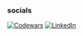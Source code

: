 ### socials
[![Codewars](https://www.codewars.com/users/tsiatima/badges/micro)](https://www.codewars.com/users/tsiatima) [![LinkedIn](https://custom-icon-badges.demolab.com/badge/LinkedIn-0A66C2?logo=linkedin-white&logoColor=fff)](https://www.linkedin.com/in/marinatsiatiri)





<!--
**MarinaTsiatiri/MarinaTsiatiri** is a ✨ _special_ ✨ repository because its `README.md` (this file) appears on your GitHub profile.

Here are some ideas to get you started:

- 🔭 I’m currently working on ...
- 🌱 I’m currently learning ...
- 👯 I’m looking to collaborate on ...
- 🤔 I’m looking for help with ...
- 💬 Ask me about ...
- 📫 How to reach me: ...
- 😄 Pronouns: ...
- ⚡ Fun fact: ...
-->
